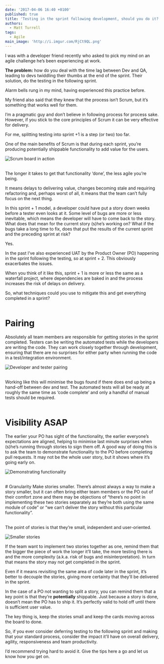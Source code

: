```yaml
---
date: '2017-04-06 16:40 +0100'
published: true
title: 'Testing in the sprint following development, should you do it?'
authors:
  - Matt Turrell
tags:
  - Agile
main_image: 'http://i.imgur.com/RjCt9QL.png'
---
```

I was with a developer friend recently who asked to pick my mind on an agile challenge he’s been experiencing at work.<br/>

<b>The problem:</b> how do you deal with the time lag between Dev and QA, leading to devs twiddling their thumbs at the end of the sprint. Their solution, do the testing in the following sprint.<br/>

Alarm bells rung in my mind, having experienced this practice before.<br/>

My friend also said that they knew that the process isn’t Scrum, but it’s something that works well for them.<br/>

I’m a pragmatic guy and don’t believe in following process for process sake. However, if you stick to the core principles of Scrum it can be very effective for delivery.<br/>

For me, splitting testing into sprint +1 is a step (or two) too far.<br/>

One of the main benefits of Scrum is that during each sprint, you’re producing potentially shippable functionality to add value for the users.<br/>

![Scrum board in action](http://i.imgur.com/RjCt9QL.png)

<br/>
The longer it takes to get that functionality ‘done’, the less agile you’re being.<br/>

It means delays to delivering value, changes becoming stale and requiring refactoring and, perhaps worst of all, it means that the team can’t fully focus on the next thing.<br/>

In this sprint + 1 model, a developer could have put a story down weeks before a tester even looks at it. Some level of bugs are more or less inevitable, which means the developer will have to come back to the story. What does that mean for the current story (s)he’s working on? What if the bugs take a long time to fix, does that put the results of the current sprint and the preceding sprint at risk?<br/>

Yes.<br/>

In the past I’ve also experienced UAT by the Product Owner (PO) happening in the sprint following the testing, so at sprint + 2. This obviously exacerbates the issues.<br/>

When you think of it like this, sprint + 1 is more or less the same as a waterfall project, where dependencies are baked in and the process increases the risk of delays on delivery.<br/>

So, what techniques could you use to mitigate this and get everything completed in a sprint?<br/>
<br/>

# Pairing
Absolutely all team members are responsible for getting stories in the sprint completed. Testers can be writing the automated tests while the developers are writing the code. They can work closely together through development, ensuring that there are no surprises for either party when running the code in a test/integration environment.<br/>

![Developer and tester pairing](http://i.imgur.com/m4zJPRI.png)

<br/>
Working like this will minimise the bugs found if there does end up being a hand-off between dev and test. The automated tests will all be ready at roughly the same time as ‘code complete’ and only a handful of manual tests should be required.<br/>
<br/>

# Visibility ASAP
The earlier your PO has sight of the functionality, the earlier everyone’s expectations are aligned, helping to minimise last minute surprises when (s)he’s running through stories to sign them off. A good way of doing this is to ask the team to demonstrate functionality to the PO before completing pull requests. It may not be the whole user story, but it shows where it’s going early on.<br/>

![Demonstrating functionality](http://i.imgur.com/5DxzGT7.png)

<br/>
# Granularity
Make stories smaller. There’s almost always a way to make a story smaller, but it can often bring either team members or the PO out of their comfort zone and there may be objections of “there’s no point in implementing these two stories separately as they’re both using the same module of code” or “we can’t deliver the story without this particular functionality”.<br/>
<br/>

The point of stories is that they’re small, independent and user-oriented.<br/>

![Smaller stories](http://i.imgur.com/tVrarS5.png)
<br/>

If the team want to implement two stories together as one, remind them that the bigger the piece of work the longer it’ll take, the more testing there is and the more complexity (a.k.a. risk of bugs and misinterpretation). In turn that means the story may not get completed in the sprint.<br/>

Even if it means revisiting the same area of code later in the sprint, it’s better to decouple the stories, giving more certainty that they’ll be delivered in the sprint.<br/>

In the case of a PO not wanting to split a story, you can remind them that a key point is that they’re <b>potentially</b> shippable. Just because a story is done, doesn’t mean the PO has to ship it. It’s perfectly valid to hold off until there is sufficient user value.<br/>

The key thing is, keep the stories small and keep the cards moving across the board to done.<br/>

So, if you ever consider deferring testing to the following sprint and making that your standard process, consider the impact it’ll have on overall delivery, agility, responsiveness and team productivity.<br/>

I’d recommend trying hard to avoid it. Give the tips here a go and let us know how you get on.
